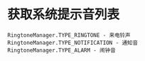 # 获取系统提示音列表
    RingtoneManager.TYPE_RINGTONE - 来电铃声 
    RingtoneManager.TYPE_NOTIFICATION - 通知音
    RingtoneManager.TYPE_ALARM - 闹钟音